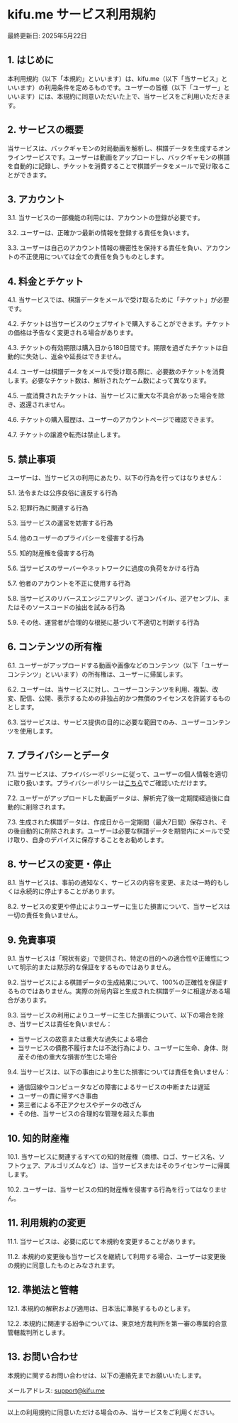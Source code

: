 # kifu.me サービス利用規約

最終更新日: 2025年5月22日

## 1. はじめに

本利用規約（以下「本規約」といいます）は、kifu.me（以下「当サービス」といいます）の利用条件を定めるものです。ユーザーの皆様（以下「ユーザー」といいます）には、本規約に同意いただいた上で、当サービスをご利用いただきます。

## 2. サービスの概要

当サービスは、バックギャモンの対局動画を解析し、棋譜データを生成するオンラインサービスです。ユーザーは動画をアップロードし、バックギャモンの棋譜を自動的に記録し、チケットを消費することで棋譜データをメールで受け取ることができます。

## 3. アカウント

3.1. 当サービスの一部機能の利用には、アカウントの登録が必要です。

3.2. ユーザーは、正確かつ最新の情報を登録する責任を負います。

3.3. ユーザーは自己のアカウント情報の機密性を保持する責任を負い、アカウントの不正使用については全ての責任を負うものとします。

## 4. 料金とチケット

4.1. 当サービスでは、棋譜データをメールで受け取るために「チケット」が必要です。

4.2. チケットは当サービスのウェブサイトで購入することができます。チケットの価格は予告なく変更される場合があります。

4.3. チケットの有効期限は購入日から180日間です。期限を過ぎたチケットは自動的に失効し、返金や延長はできません。

4.4. ユーザーは棋譜データをメールで受け取る際に、必要数のチケットを消費します。必要なチケット数は、解析されたゲーム数によって異なります。

4.5. 一度消費されたチケットは、当サービスに重大な不具合があった場合を除き、返還されません。

4.6. チケットの購入履歴は、ユーザーのアカウントページで確認できます。

4.7. チケットの譲渡や転売は禁止します。

## 5. 禁止事項

ユーザーは、当サービスの利用にあたり、以下の行為を行ってはなりません：

5.1. 法令または公序良俗に違反する行為

5.2. 犯罪行為に関連する行為

5.3. 当サービスの運営を妨害する行為

5.4. 他のユーザーのプライバシーを侵害する行為

5.5. 知的財産権を侵害する行為

5.6. 当サービスのサーバーやネットワークに過度の負荷をかける行為

5.7. 他者のアカウントを不正に使用する行為

5.8. 当サービスのリバースエンジニアリング、逆コンパイル、逆アセンブル、またはそのソースコードの抽出を試みる行為

5.9. その他、運営者が合理的な根拠に基づいて不適切と判断する行為

## 6. コンテンツの所有権

6.1. ユーザーがアップロードする動画や画像などのコンテンツ（以下「ユーザーコンテンツ」といいます）の所有権は、ユーザーに帰属します。

6.2. ユーザーは、当サービスに対し、ユーザーコンテンツを利用、複製、改変、配信、公開、表示するための非独占的かつ無償のライセンスを許諾するものとします。

6.3. 当サービスは、サービス提供の目的に必要な範囲でのみ、ユーザーコンテンツを使用します。

## 7. プライバシーとデータ

7.1. 当サービスは、プライバシーポリシーに従って、ユーザーの個人情報を適切に取り扱います。プライバシーポリシーは[こちら](PRIVACY_jp.md)でご確認いただけます。

7.2. ユーザーがアップロードした動画データは、解析完了後一定期間経過後に自動的に削除されます。

7.3. 生成された棋譜データは、作成日から一定期間（最大7日間）保存され、その後自動的に削除されます。ユーザーは必要な棋譜データを期間内にメールで受け取り、自身のデバイスに保存することをお勧めします。

## 8. サービスの変更・停止

8.1. 当サービスは、事前の通知なく、サービスの内容を変更、または一時的もしくは永続的に停止することがあります。

8.2. サービスの変更や停止によりユーザーに生じた損害について、当サービスは一切の責任を負いません。

## 9. 免責事項

9.1. 当サービスは「現状有姿」で提供され、特定の目的への適合性や正確性について明示的または黙示的な保証をするものではありません。

9.2. 当サービスによる棋譜データの生成結果について、100%の正確性を保証するものではありません。実際の対局内容と生成された棋譜データに相違がある場合があります。

9.3. 当サービスの利用によりユーザーに生じた損害について、以下の場合を除き、当サービスは責任を負いません：
   - 当サービスの故意または重大な過失による場合
   - 当サービスの債務不履行または不法行為により、ユーザーに生命、身体、財産その他の重大な損害が生じた場合

9.4. 当サービスは、以下の事由により生じた損害については責任を負いません：
   - 通信回線やコンピュータなどの障害によるサービスの中断または遅延
   - ユーザーの責に帰すべき事由
   - 第三者による不正アクセスやデータの改ざん
   - その他、当サービスの合理的な管理を超えた事由

## 10. 知的財産権

10.1. 当サービスに関連するすべての知的財産権（商標、ロゴ、サービス名、ソフトウェア、アルゴリズムなど）は、当サービスまたはそのライセンサーに帰属します。

10.2. ユーザーは、当サービスの知的財産権を侵害する行為を行ってはなりません。

## 11. 利用規約の変更

11.1. 当サービスは、必要に応じて本規約を変更することがあります。

11.2. 本規約の変更後も当サービスを継続して利用する場合、ユーザーは変更後の規約に同意したものとみなされます。

## 12. 準拠法と管轄

12.1. 本規約の解釈および適用は、日本法に準拠するものとします。

12.2. 本規約に関連する紛争については、東京地方裁判所を第一審の専属的合意管轄裁判所とします。

## 13. お問い合わせ

本規約に関するお問い合わせは、以下の連絡先までお願いいたします。

メールアドレス: [support@kifu.me](mailto:support@kifu.me)

---

以上の利用規約に同意いただける場合のみ、当サービスをご利用ください。